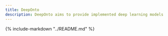 ```yaml
---
title: DeepOnto
description: DeepOnto aims to provide implemented deep learning models and an evaluation platform for various ontology engineering purposes. 
---
```


<style>
  .md-typeset h1,
  .md-content__button {
    display: none;
  }
</style>

{% include-markdown "../README.md" %}
